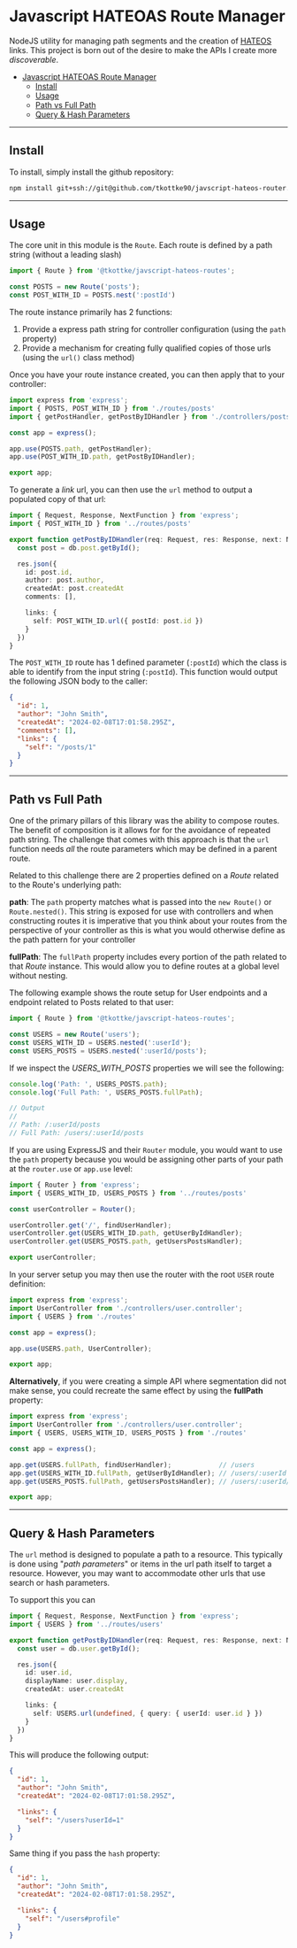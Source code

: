 # Javascript HATEOAS Route Manager

NodeJS utility for managing path segments and the creation of [HATEOS](https://en.wikipedia.org/wiki/HATEOAS) links. This project is born out of the desire to make the APIs I create more _discoverable_.

- [Javascript HATEOAS Route Manager](#javascript-hateoas-route-manager)
  - [Install](#install)
  - [Usage](#usage)
  - [Path vs Full Path](#path-vs-full-path)
  - [Query \& Hash Parameters](#query--hash-parameters)

---
## Install

To install, simply install the github repository:

```bash
npm install git+ssh://git@github.com/tkottke90/javscript-hateos-router.git
```

---
## Usage

The core unit in this module is the `Route`.  Each route is defined by a path string (without a leading slash)

```ts
import { Route } from '@tkottke/javscript-hateos-routes';

const POSTS = new Route('posts');
const POST_WITH_ID = POSTS.nest(':postId')
```

The route instance primarily has 2 functions:
1. Provide a express path string for controller configuration (using the `path` property)
2. Provide a mechanism for creating fully qualified copies of those urls (using the `url()` class method)

Once you have your route instance created, you can then apply that to your controller:

```ts
import express from 'express';
import { POSTS, POST_WITH_ID } from './routes/posts'
import { getPostHandler, getPostByIDHandler } from './controllers/posts';

const app = express();

app.use(POSTS.path, getPostHandler);
app.use(POST_WITH_ID.path, getPostByIDHandler);

export app;
```

To generate a _link_ url, you can then use the `url` method to output a populated copy of that url:

```ts
import { Request, Response, NextFunction } from 'express';
import { POST_WITH_ID } from '../routes/posts'

export function getPostByIDHandler(req: Request, res: Response, next: NextFunction) {
  const post = db.post.getById();

  res.json({
    id: post.id,
    author: post.author,
    createdAt: post.createdAt
    comments: [],

    links: {
      self: POST_WITH_ID.url({ postId: post.id })
    }
  })
}
```

The `POST_WITH_ID` route has 1 defined parameter (`:postId`) which the class is able to identify from the input string (`:postId`).  This function would output the following JSON body to the caller: 

```json
{
  "id": 1,
  "author": "John Smith",
  "createdAt": "2024-02-08T17:01:58.295Z",
  "comments": [],
  "links": {
    "self": "/posts/1"
  }
}
```

---
## Path vs Full Path

One of the primary pillars of this library was the ability to compose routes.  The benefit of composition is it allows for for the avoidance of repeated path string.  The challenge that comes with this approach is that the `url` function needs _all_ the route parameters which may be defined in a parent route.

Related to this challenge there are 2 properties defined on a _Route_ related to the Route's underlying path:

**path**: The `path` property matches what is passed into the `new Route()` or `Route.nested()`. This string is exposed for use with controllers and when constructing routes it is imperative that you think about your routes from the perspective of your controller as this is what you would otherwise define as the path pattern for your controller 

**fullPath**: The `fullPath` property includes every portion of the path related to that _Route_ instance.  This would allow you to define routes at a global level without nesting.

The following example shows the route setup for User endpoints and a endpoint related to Posts related to that user:

```ts
import { Route } from '@tkottke/javscript-hateos-routes';

const USERS = new Route('users');
const USERS_WITH_ID = USERS.nested(':userId');
const USERS_POSTS = USERS.nested(':userId/posts');
```

If we inspect the _USERS\_WITH\_POSTS_ properties we will see the following:

```ts
console.log('Path: ', USERS_POSTS.path);
console.log('Full Path: ', USERS_POSTS.fullPath);

// Output
// 
// Path: /:userId/posts
// Full Path: /users/:userId/posts
```

If you are using ExpressJS and their `Router` module, you would want to use the `path` property because you would be assigning other parts of your path at the `router.use` or `app.use` level:

```ts
import { Router } from 'express';
import { USERS_WITH_ID, USERS_POSTS } from '../routes/posts'

const userController = Router();

userController.get('/', findUserHandler);
userController.get(USERS_WITH_ID.path, getUserByIdHandler);
userController.get(USERS_POSTS.path, getUsersPostsHandler);

export userController;
```

In your server setup you may then use the router with the root `USER` route definition:

```ts
import express from 'express';
import UserController from './controllers/user.controller';
import { USERS } from './routes'

const app = express();

app.use(USERS.path, UserController);

export app;
```

**Alternatively**, if you were creating a simple API where segmentation did not make sense, you could recreate the same effect by using the **fullPath** property:

```ts
import express from 'express';
import UserController from './controllers/user.controller';
import { USERS, USERS_WITH_ID, USERS_POSTS } from './routes'

const app = express();

app.get(USERS.fullPath, findUserHandler);            // /users
app.get(USERS_WITH_ID.fullPath, getUserByIdHandler); // /users/:userId
app.get(USERS_POSTS.fullPath, getUsersPostsHandler); // /users/:userId/posts

export app;
```

---
## Query & Hash Parameters

The `url` method is designed to populate a path to a resource.  This typically is done using "_path parameters_" or items in the url path itself to target a resource.  However, you may want to accommodate other urls that use search or hash parameters.  

To support this you can 

```ts
import { Request, Response, NextFunction } from 'express';
import { USERS } from '../routes/users'

export function getPostByIDHandler(req: Request, res: Response, next: NextFunction) {
  const user = db.user.getById();

  res.json({
    id: user.id,
    displayName: user.display,
    createdAt: user.createdAt

    links: {
      self: USERS.url(undefined, { query: { userId: user.id } })
    }
  })
}
```

This will produce the following output:

```json
{
  "id": 1,
  "author": "John Smith",
  "createdAt": "2024-02-08T17:01:58.295Z",

  "links": {
    "self": "/users?userId=1"
  }
}
```

Same thing if you pass the `hash` property:

```json
{
  "id": 1,
  "author": "John Smith",
  "createdAt": "2024-02-08T17:01:58.295Z",

  "links": {
    "self": "/users#profile"
  }
}
```